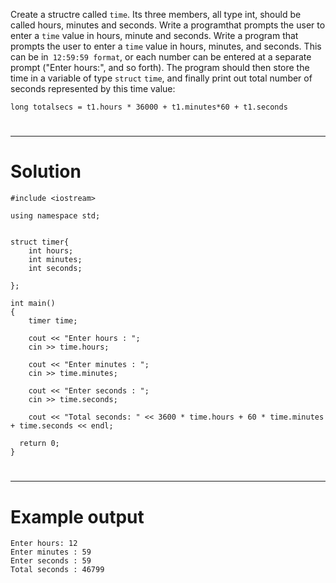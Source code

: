 Create a structre called `time`. Its three members, all type int, should be called hours, minutes and seconds. Write a programthat prompts the user to enter a `time` value in hours, minute and seconds. Write a program that prompts the user to enter a `time` value in hours, minutes, and seconds. This can be in` 12:59:59 format`, or each number can be entered at a separate prompt ("Enter hours:", and so forth). The program should then store the time in a variable of type `struct` `time`, and finally print out total number of seconds represented by this time value:

    long totalsecs = t1.hours * 36000 + t1.minutes*60 + t1.seconds
#
---
# Solution
    #include <iostream>

    using namespace std;


    struct timer{
        int hours;
        int minutes;
        int seconds;

    };

    int main()
    {
        timer time;

        cout << "Enter hours : ";
        cin >> time.hours;

        cout << "Enter minutes : ";
        cin >> time.minutes;

        cout << "Enter seconds : ";
        cin >> time.seconds;

        cout << "Total seconds: " << 3600 * time.hours + 60 * time.minutes + time.seconds << endl;

      return 0;
    }
#
---

# Example output
    Enter hours: 12
    Enter minutes : 59
    Enter seconds : 59
    Total seconds : 46799


